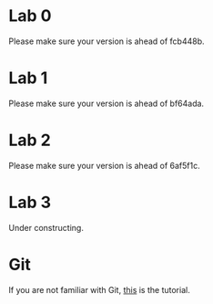 # Lab 0
Please make sure your version is ahead of fcb448b.

# Lab 1
Please make sure your version is ahead of bf64ada.

# Lab 2
Please make sure your version is ahead of 6af5f1c.

# Lab 3
Under constructing.

# Git
If you are not familiar with Git, [this](http://backlogtool.com/git-guide/tw/intro/intro1_1.html) is the tutorial.
